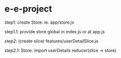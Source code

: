 <!-- whataboutcoding.com/redux -->


# e-e-project

step1:
create Store: ie. app/store.js

step1.1: provide store global in index.js or at app.js

step2: (create slice)
features/userDetailSlice.js

step2.1: 
Store: import userDetails reducer(slice -> store)